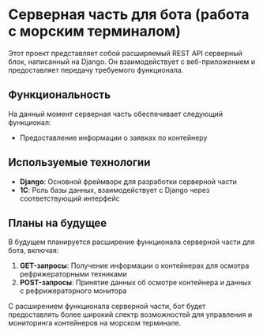 
# Серверная часть для бота (работа с морским терминалом)

Этот проект представляет собой расширяемый REST API серверный блок, написанный на Django. Он взаимодействует с веб-приложением и предоставляет передачу требуемого функционала.

## Функциональность

На данный момент серверная часть обеспечивает следующий функционал:
- Предоставление информации о заявках по контейнеру

## Используемые технологии

- **Django**: Основной фреймворк для разработки серверной части
- **1С**: Роль базы данных, взаимодействует с Django через соответствующий интерфейс

## Планы на будущее

В будущем планируется расширение функционала серверной части для бота, включая:
1. **GET-запросы**: Получение информации о контейнерах для осмотра рефрижераторными техниками
2. **POST-запросы**: Принятие данных об осмотре контейнера и данных с рефрижераторного монитора

С расширением функционала серверной части, бот будет предоставлять более широкий спектр возможностей для управления и мониторинга контейнеров на морском терминале.
